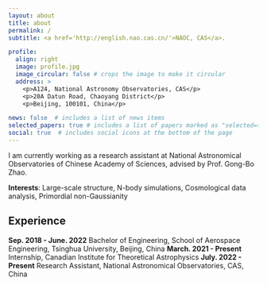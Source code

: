 ```yaml
---
layout: about
title: about
permalink: /
subtitle: <a href='http://english.nao.cas.cn/'>NAOC, CAS</a>.

profile:
  align: right
  image: profile.jpg
  image_circular: false # crops the image to make it circular
  address: >
    <p>A124, National Astronomy Observatories, CAS</p>
    <p>20A Datun Road, Chaoyang District</p>
    <p>Beijing, 100101, China</p>

news: false  # includes a list of news items
selected_papers: true # includes a list of papers marked as "selected={true}"
social: true  # includes social icons at the bottom of the page
---
```


I am currently working as a research assistant at National Astronomical Observatories of Chinese Academy of Sciences, advised by Prof. Gong-Bo Zhao.

**Interests**: Large-scale structure, N-body simulations, Cosmological data analysis, Primordial non-Gaussianity

## Experience
**Sep. 2018 - June. 2022** Bachelor of Engineering, School of Aerospace Engineering, Tsinghua University, Beijing, China
**March. 2021 - Present** Internship, Canadian Institute for Theoretical Astrophysics
**July. 2022 - Present** Research Assistant, National Astronomical Observatories, CAS, China

